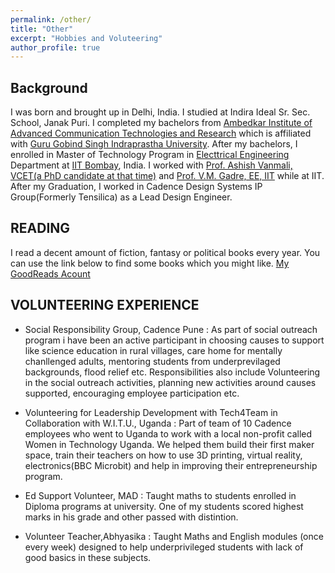 ```yaml
---
permalink: /other/
title: "Other"
excerpt: "Hobbies and Voluteering"
author_profile: true
---
```


Background 
------
I was born and brought up in Delhi, India. I studied at Indira Ideal Sr. Sec. School, Janak Puri. I completed my bachelors from [Ambedkar Institute of Advanced Communication Technologies and Research](https://aiactr.ac.in/) which is affiliated with [Guru Gobind Singh Indraprastha University](https://www.ipu.ac.in/). After my bachelors, I enrolled in Master of Technology Program in [Electtrical Engineering](https://www.ee.iitb.ac.in/web) Department at [IIT Bombay](https://www.iitb.ac.in/), India. I worked with [Prof. Ashish Vanmali, VCET(a PhD candidate at that time)](https://vcet.edu.in/departments/information-technology-engineering/ashish-vanmali/) and [Prof. V.M. Gadre, EE, IIT](https://www.ee.iitb.ac.in/wiki/faculty/vmgadre) while at IIT. After my Graduation, I worked in Cadence Design Systems IP Group(Formerly Tensilica) as a Lead Design Engineer.

READING
-------
I read a decent amount of fiction, fantasy or political books every year. You can use the link below to find some books which you might like.
[My GoodReads Acount](https://www.goodreads.com/user/show/16894718-tushaar-kataria)


VOLUNTEERING EXPERIENCE
------
- Social Responsibility Group, Cadence Pune : As part of social outreach program i have been an active participant in choosing causes to support like science education in rural villages, care home for mentally chanllenged adults, mentoring students from underprevilaged backgrounds, flood relief etc. Responsibilities also include Volunteering in the social outreach activities, planning new activities around causes supported, encouraging employee participation etc.

- Volunteering for Leadership Development with Tech4Team in Collaboration with W.I.T.U., Uganda : Part of team of 10 Cadence employees who went to Uganda to work with a local non-profit called Women in Technology Uganda. We helped them build their first maker space, train their teachers on how to use 3D printing, virtual reality, electronics(BBC Microbit) and help in improving their entrepreneurship program.

- Ed Support Volunteer, MAD : Taught maths to students enrolled in Diploma programs at university. One of my students scored highest marks in his grade and other passed with distintion.

- Volunteer Teacher,Abhyasika : Taught Maths and English modules (once every week) designed to help underprivileged students with lack of good basics in these subjects.


